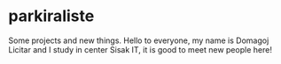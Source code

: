 # parkiraliste
Some projects and new things.
Hello to everyone, my name is Domagoj Licitar and I study in center Sisak IT, it is good to meet new people here!
